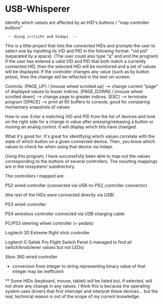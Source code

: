# USB-Whisperer
Identify which values are affected by an HID's buttons / "map controller buttons"


     -- Using irrlicht and hidapi  --
This is a little project that lists the connected HIDs and prompts the user to select one
by inputting its VID and PID in the following format: "vid pid" (separated by a space).
(The user could also type "q" and end the program)
If the user has entered a valid VID and PID that both match a currently connected HID,
then the selected HID will be monitored and a set of values will be displayed. If the controller
changes any value (such as by button press), then the change will be reflected in the text on-screen.



Controls:
[PAGE_UP] / [mouse wheel scrolled up] --> change current "page" of displayed values to lesser indices.
[PAGE_DOWN] / [mouse wheel scrolled down] --> change page to greater indices.
[ESC] --> terminate program
[SPACE] --> print all 65 buffers to console; good for comparing momentary snapshots of values





How to use:
Enter a matching VID and PID from the list of devices and look on the right side for a change in
value after pressing/releasing a button or moving an analog control. It will display which bits have
changed.



What it's good for:
It's great for identifying which values correlate with the state of which button on a given connected
device. Then, you know which values to check for when using that device via hidapi.





Using this program, I have successfully been able to map out the values corresponding to the buttons
of several controllers. The resulting mappings are in the ressystem/ subdirectory.

The controllers I mapped are:


PS2 wired controller (connected via USB-to-PS2_controller connector)

(the rest of the HIDs were connected directly via USB)

PS3 wired controller

PS4 wiresless controller connected via USB charging cable

PC/PS3 steering wheel controller (+ pedals)

Logitech 3D Extreme flight stick controller

Logitech G Saitek Pro Flight Switch Panel (i managed to find all switch/knob/lever values but not LEDs)

Xbox 360 wired controller






* conversion from integer to string representing binary value of that integer may be inefficient

** Some HIDs (keyboard, mouse, tablet) will be listed but, if selected, will not show any change
in any values. I think this is because the operating system uses drivers that first intercept and
interpret these devices... but the real, technical reason is out of the scope of my current knowledge.
